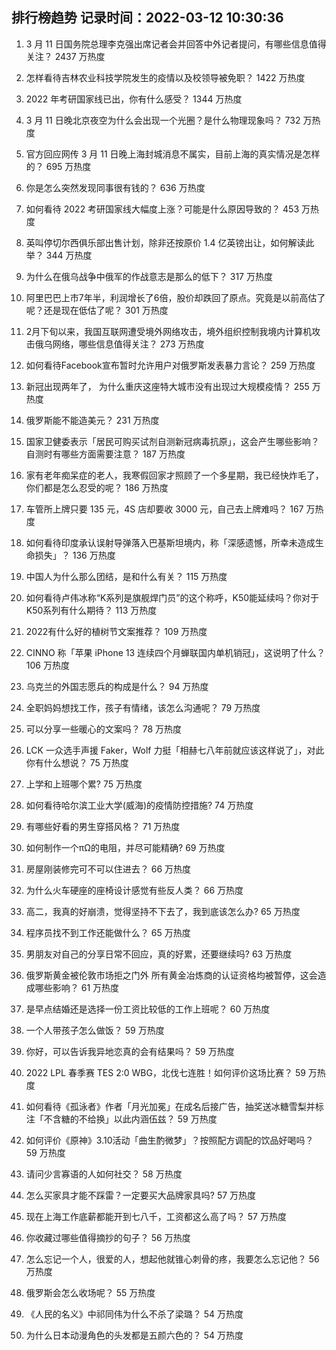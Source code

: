 
## 排行榜趋势 记录时间：2022-03-12 10:30:36
  
  1. 3 月 11 日国务院总理李克强出席记者会并回答中外记者提问，有哪些信息值得关注？ 2437 万热度
    
  2. 怎样看待吉林农业科技学院发生的疫情以及校领导被免职？ 1422 万热度
    
  3. 2022 年考研国家线已出，你有什么感受？ 1344 万热度
    
  4. 3 月 11 日晚北京夜空为什么会出现一个光圈？是什么物理现象吗？ 732 万热度
    
  5. 官方回应网传 3 月 11 日晚上海封城消息不属实，目前上海的真实情况是怎样的？ 695 万热度
    
  6. 你是怎么突然发现同事很有钱的？ 636 万热度
    
  7. 如何看待 2022 考研国家线大幅度上涨？可能是什么原因导致的？ 453 万热度
    
  8. 英叫停切尔西俱乐部出售计划，除非还按原价 1.4 亿英镑出让，如何解读此举？ 344 万热度
    
  9. 为什么在俄乌战争中俄军的作战意志是那么的低下？ 317 万热度
    
  10. 阿里巴巴上市7年半，利润增长了6倍，股价却跌回了原点。究竟是以前高估了呢？还是现在低估了呢？ 301 万热度
    
  11. 2月下旬以来，我国互联网遭受境外网络攻击，境外组织控制我境内计算机攻击俄乌网络，哪些信息值得关注？ 273 万热度
    
  12. 如何看待Facebook宣布暂时允许用户对俄罗斯发表暴力言论？ 259 万热度
    
  13. 新冠出现两年了， 为什么重庆这座特大城市没有出现过大规模疫情？ 255 万热度
    
  14. 俄罗斯能不能造美元？ 231 万热度
    
  15. 国家卫健委表示「居民可购买试剂自测新冠病毒抗原」，这会产生哪些影响？自测时有哪些方面需要注意？ 187 万热度
    
  16. 家有老年痴呆症的老人，我寒假回家才照顾了一个多星期，我已经快炸毛了，你们都是怎么忍受的呢？ 186 万热度
    
  17. 车管所上牌只要 135 元，4S 店却要收 3000 元，自己去上牌难吗？ 167 万热度
    
  18. 如何看待印度承认误射导弹落入巴基斯坦境内，称「深感遗憾，所幸未造成生命损失」？ 136 万热度
    
  19. 中国人为什么那么团结，是和什么有关？ 115 万热度
    
  20. 如何看待卢伟冰称“K系列是旗舰焊门员”的这个称呼，K50能延续吗？你对于K50系列有什么期待？ 113 万热度
    
  21. 2022有什么好的植树节文案推荐？ 109 万热度
    
  22. CINNO 称「苹果 iPhone 13 连续四个月蝉联国内单机销冠」，这说明了什么？ 106 万热度
    
  23. 乌克兰的外国志愿兵的构成是什么？ 94 万热度
    
  24. 全职妈妈想找工作，孩子有情绪，该怎么沟通呢？ 79 万热度
    
  25. 可以分享一些暖心的文案吗？ 78 万热度
    
  26. LCK 一众选手声援 Faker，Wolf 力挺「相赫七八年前就应该这样说了」，对此你有什么想说？ 75 万热度
    
  27. 上学和上班哪个累? 75 万热度
    
  28. 如何看待哈尔滨工业大学(威海)的疫情防控措施? 74 万热度
    
  29. 有哪些好看的男生穿搭风格？ 71 万热度
    
  30. 如何制作一个πΩ的电阻，并尽可能精确? 69 万热度
    
  31. 房屋刚装修完可不可以住进去？ 66 万热度
    
  32. 为什么火车硬座的座椅设计感觉有些反人类？ 66 万热度
    
  33. 高二，我真的好崩溃，觉得坚持不下去了，我到底该怎么办? 65 万热度
    
  34. 程序员找不到工作还能做什么？ 65 万热度
    
  35. 男朋友对自己的分享日常不回应，真的好累，还要继续吗? 63 万热度
    
  36. 俄罗斯黄金被伦敦市场拒之门外 所有黄金冶炼商的认证资格均被暂停，这会造成哪些影响？ 61 万热度
    
  37. 是早点结婚还是选择一份工资比较低的工作上班呢？ 60 万热度
    
  38. 一个人带孩子怎么做饭？ 59 万热度
    
  39. 你好，可以告诉我异地恋真的会有结果吗？ 59 万热度
    
  40. 2022 LPL 春季赛 TES 2:0 WBG，北伐七连胜！如何评价这场比赛？ 59 万热度
    
  41. 如何看待《孤泳者》作者「月光加冕」在成名后接广告，抽奖送冰糖雪梨并标注「不含糖的不给换」以此内涵伍兹？ 59 万热度
    
  42. 如何评价《原神》3.10活动「曲生酌微梦」？按照配方调配的饮品好喝吗？ 59 万热度
    
  43. 请问少言寡语的人如何社交？ 58 万热度
    
  44. 怎么买家具才能不踩雷？一定要买大品牌家具吗? 57 万热度
    
  45. 现在上海工作底薪都能开到七八千，工资都这么高了吗？ 57 万热度
    
  46. 你收藏过哪些值得摘抄的句子？ 56 万热度
    
  47. 怎么忘记一个人，很爱的人，想起他就锥心刺骨的疼，我要怎么忘记他？ 56 万热度
    
  48. 俄罗斯会怎么收场呢？ 55 万热度
    
  49. 《人民的名义》中祁同伟为什么不杀了梁璐？ 54 万热度
    
  50. 为什么日本动漫角色的头发都是五颜六色的？ 54 万热度
    